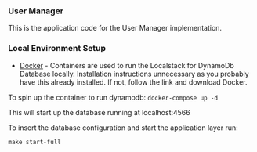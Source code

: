 ### User Manager

This is the application code for the User Manager implementation.

### Local Environment Setup

- [Docker](https://docs.docker.com/get-docker/) - Containers are used to run the Localstack for DynamoDb Database locally.
  Installation instructions unnecessary as you probably have this already installed. If not, follow the link and download Docker.

To spin up the container to run dynamodb:
`docker-compose up -d`

This will start up the database running at localhost:4566

To insert the database configuration and start the application layer run:

```
make start-full
```
